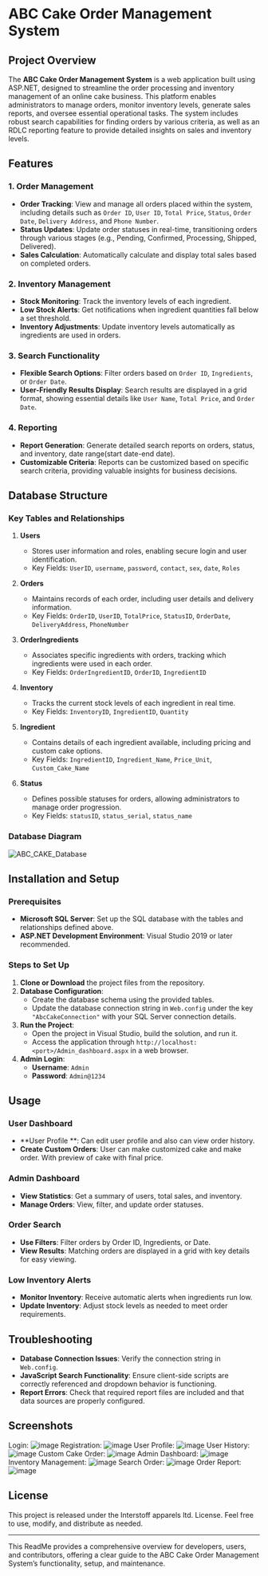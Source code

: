 # ABC Cake Order Management System

## Project Overview

The **ABC Cake Order Management System** is a web application built using ASP.NET, designed to streamline the order processing and inventory management of an online cake business. This platform enables administrators to manage orders, monitor inventory levels, generate sales reports, and oversee essential operational tasks. The system includes robust search capabilities for finding orders by various criteria, as well as an RDLC reporting feature to provide detailed insights on sales and inventory levels.

## Features

### 1. Order Management
- **Order Tracking**: View and manage all orders placed within the system, including details such as `Order ID`, `User ID`, `Total Price`, `Status`, `Order Date`, `Delivery Address`, and `Phone Number`.
- **Status Updates**: Update order statuses in real-time, transitioning orders through various stages (e.g., Pending, Confirmed, Processing, Shipped, Delivered).
- **Sales Calculation**: Automatically calculate and display total sales based on completed orders.

### 2. Inventory Management
- **Stock Monitoring**: Track the inventory levels of each ingredient. 
- **Low Stock Alerts**: Get notifications when ingredient quantities fall below a set threshold.
- **Inventory Adjustments**: Update inventory levels automatically as ingredients are used in orders.

### 3. Search Functionality
- **Flexible Search Options**: Filter orders based on `Order ID`, `Ingredients`, or `Order Date`.
- **User-Friendly Results Display**: Search results are displayed in a grid format, showing essential details like `User Name`, `Total Price`, and `Order Date`.

### 4. Reporting
- **Report Generation**: Generate detailed search reports on orders, status, and inventory, date range(start date-end date).
- **Customizable Criteria**: Reports can be customized based on specific search criteria, providing valuable insights for business decisions.



## Database Structure

### Key Tables and Relationships

1. **Users**
   - Stores user information and roles, enabling secure login and user identification.
   - Key Fields: `UserID`, `username`, `password`, `contact`, `sex`, `date`, `Roles`

2. **Orders**
   - Maintains records of each order, including user details and delivery information.
   - Key Fields: `OrderID`, `UserID`, `TotalPrice`, `StatusID`, `OrderDate`, `DeliveryAddress`, `PhoneNumber`

3. **OrderIngredients**
   - Associates specific ingredients with orders, tracking which ingredients were used in each order.
   - Key Fields: `OrderIngredientID`, `OrderID`, `IngredientID`

4. **Inventory**
   - Tracks the current stock levels of each ingredient in real time.
   - Key Fields: `InventoryID`, `IngredientID`, `Quantity`

5. **Ingredient**
   - Contains details of each ingredient available, including pricing and custom cake options.
   - Key Fields: `IngredientID`, `Ingredient_Name`, `Price_Unit`, `Custom_Cake_Name`

6. **Status**
   - Defines possible statuses for orders, allowing administrators to manage order progression.
   - Key Fields: `statusID`, `status_serial`, `status_name`

### Database Diagram

![ABC_CAKE_Database](https://github.com/user-attachments/assets/d960b2d8-5aad-4b7f-b91a-20d47f844dfc)


## Installation and Setup

### Prerequisites

- **Microsoft SQL Server**: Set up the SQL database with the tables and relationships defined above.
- **ASP.NET Development Environment**: Visual Studio 2019 or later recommended.

### Steps to Set Up

1. **Clone or Download** the project files from the repository.
2. **Database Configuration**:
   - Create the database schema using the provided tables.
   - Update the database connection string in `Web.config` under the key `"AbcCakeConnection"` with your SQL Server connection details.
3. **Run the Project**:
   - Open the project in Visual Studio, build the solution, and run it.
   - Access the application through `http://localhost:<port>/Admin_dashboard.aspx` in a web browser.
4. **Admin Login**:
   - **Username**: `Admin`
   - **Password**: `Admin@1234`

## Usage
### User Dashboard

- **User Profile **: Can edit user profile and also can view order history.
- **Create Custom Orders**: User can make customized cake and make order. With preview of cake with final price.

### Admin Dashboard

- **View Statistics**: Get a summary of users, total sales, and inventory.
- **Manage Orders**: View, filter, and update order statuses.

### Order Search

- **Use Filters**: Filter orders by Order ID, Ingredients, or Date.
- **View Results**: Matching orders are displayed in a grid with key details for easy viewing.

### Low Inventory Alerts

- **Monitor Inventory**: Receive automatic alerts when ingredients run low.
- **Update Inventory**: Adjust stock levels as needed to meet order requirements.



## Troubleshooting

- **Database Connection Issues**: Verify the connection string in `Web.config`.
- **JavaScript Search Functionality**: Ensure client-side scripts are correctly referenced and dropdown behavior is functioning.
- **Report Errors**: Check that required report files are included and that data sources are properly configured.

## Screenshots
Login:
![image](https://github.com/user-attachments/assets/6b0b6826-b4ca-4e6d-82ea-7888889a4939)
Registration:
![image](https://github.com/user-attachments/assets/de479b83-2709-43ab-b83c-10cbfa07ff6b)
User Profile:
![image](https://github.com/user-attachments/assets/a34c25a5-11dc-4a6f-9e61-cabc5a3720f0)
User History:
![image](https://github.com/user-attachments/assets/a6720e24-dbc0-4d23-ad59-64a76d5a292f)
Custom Cake Order:
![image](https://github.com/user-attachments/assets/e2d7e4fa-2487-48fe-a18b-2f816cfe1575)
Admin Dashboard:
![image](https://github.com/user-attachments/assets/22f6f3a2-46a7-4157-bbb1-35186df1ced7)
Inventory Management:
![image](https://github.com/user-attachments/assets/284f4931-43a8-4473-8496-5c7b3cc4089a)
Search Order:
![image](https://github.com/user-attachments/assets/1c3eb1a4-b34f-4259-86df-f419d1c89895)
Order Report:
![image](https://github.com/user-attachments/assets/5515c57d-9b23-4d4d-9c0e-c676f1b6fb05)






## License

This project is released under the Interstoff apparels ltd. License. Feel free to use, modify, and distribute as needed.

---

This ReadMe provides a comprehensive overview for developers, users, and contributors, offering a clear guide to the ABC Cake Order Management System’s functionality, setup, and maintenance.
